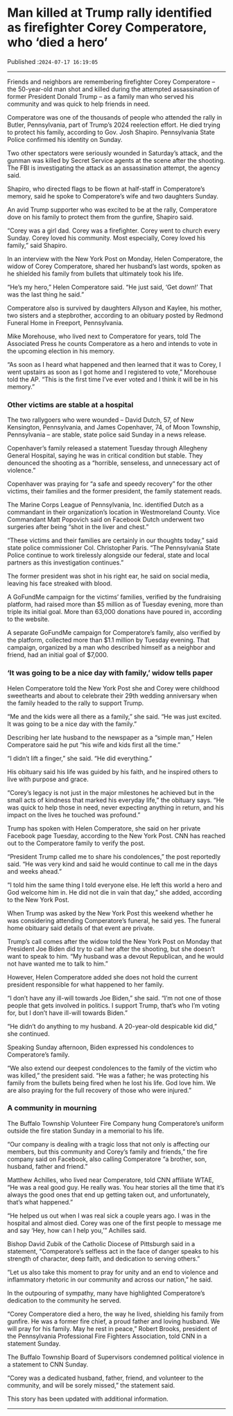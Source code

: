 # Man killed at Trump rally identified as firefighter Corey Comperatore, who ‘died a hero’

Published :`2024-07-17 16:19:05`

---

Friends and neighbors are remembering firefighter Corey Comperatore – the 50-year-old man shot and killed during the attempted assassination of former President Donald Trump – as a family man who served his community and was quick to help friends in need.

Comperatore was one of the thousands of people who attended the rally in Butler, Pennsylvania, part of Trump’s 2024 reelection effort. He died trying to protect his family, according to Gov. Josh Shapiro. Pennsylvania State Police confirmed his identity on Sunday.

Two other spectators were seriously wounded in Saturday’s attack, and the gunman was killed by Secret Service agents at the scene after the shooting. The FBI is investigating the attack as an assassination attempt, the agency said.

Shapiro, who directed flags to be flown at half-staff in Comperatore’s memory, said he spoke to Comperatore’s wife and two daughters Sunday.

An avid Trump supporter who was excited to be at the rally, Comperatore dove on his family to protect them from the gunfire, Shapiro said.

“Corey was a girl dad. Corey was a firefighter. Corey went to church every Sunday. Corey loved his community. Most especially, Corey loved his family,” said Shapiro.

In an interview with the New York Post on Monday, Helen Comperatore, the widow of Corey Comperatore, shared her husband’s last words, spoken as he shielded his family from bullets that ultimately took his life.

“He’s my hero,” Helen Comperatore said. “He just said, ‘Get down!’ That was the last thing he said.”

Comperatore also is survived by daughters Allyson and Kaylee, his mother, two sisters and a stepbrother, according to an obituary posted by Redmond Funeral Home in Freeport, Pennsylvania.

Mike Morehouse, who lived next to Comperatore for years, told The Associated Press he counts Comperatore as a hero and intends to vote in the upcoming election in his memory.

“As soon as I heard what happened and then learned that it was to Corey, I went upstairs as soon as I got home and I registered to vote,” Morehouse told the AP. “This is the first time I’ve ever voted and I think it will be in his memory.”

### Other victims are stable at a hospital

The two rallygoers who were wounded – David Dutch, 57, of New Kensington, Pennsylvania, and James Copenhaver, 74, of Moon Township, Pennsylvania – are stable, state police said Sunday in a news release.

Copenhaver’s family released a statement Tuesday through Allegheny General Hospital, saying he was in critical condition but stable. They denounced the shooting as a “horrible, senseless, and unnecessary act of violence.”

Copenhaver was praying for “a safe and speedy recovery” for the other victims, their families and the former president, the family statement reads.

The Marine Corps League of Pennsylvania, Inc. identified Dutch as a commandant in their organization’s location in Westmoreland County. Vice Commandant Matt Popovich said on Facebook Dutch underwent two surgeries after being “shot in the liver and chest.”

“These victims and their families are certainly in our thoughts today,” said state police commissioner Col. Christopher Paris. “The Pennsylvania State Police continue to work tirelessly alongside our federal, state and local partners as this investigation continues.”

The former president was shot in his right ear, he said on social media, leaving his face streaked with blood.

A GoFundMe campaign for the victims’ families, verified by the fundraising platform, had raised more than $5 million as of Tuesday evening, more than triple its initial goal. More than 63,000 donations have poured in, according to the website.

A separate GoFundMe campaign for Comperatore’s family, also verified by the platform, collected more than $1.1 million by Tuesday evening. That campaign, organized by a man who described himself as a neighbor and friend, had an initial goal of $7,000.

### ‘It was going to be a nice day with family,’ widow tells paper

Helen Comperatore told the New York Post she and Corey were childhood sweethearts and about to celebrate their 29th wedding anniversary when the family headed to the rally to support Trump.

“Me and the kids were all there as a family,” she said. “He was just excited. It was going to be a nice day with the family.”

Describing her late husband to the newspaper as a “simple man,” Helen Comperatore said he put “his wife and kids first all the time.”

“I didn’t lift a finger,” she said. “He did everything.”

His obituary said his life was guided by his faith, and he inspired others to live with purpose and grace.

“Corey’s legacy is not just in the major milestones he achieved but in the small acts of kindness that marked his everyday life,” the obituary says. “He was quick to help those in need, never expecting anything in return, and his impact on the lives he touched was profound.”

Trump has spoken with Helen Comperatore, she said on her private Facebook page Tuesday, according to the New York Post. CNN has reached out to the Comperatore family to verify the post.

“President Trump called me to share his condolences,” the post reportedly said. “He was very kind and said he would continue to call me in the days and weeks ahead.”

“I told him the same thing I told everyone else. He left this world a hero and God welcome him in. He did not die in vain that day,” she added, according to the New York Post.

When Trump was asked by the New York Post this weekend whether he was considering attending Comperatore’s funeral, he said yes. The funeral home obituary said details of that event are private.

Trump’s call comes after the widow told the New York Post on Monday that President Joe Biden did try to call her after the shooting, but she doesn’t want to speak to him. “My husband was a devout Republican, and he would not have wanted me to talk to him.”

However, Helen Comperatore added she does not hold the current president responsible for what happened to her family.

“I don’t have any ill-will towards Joe Biden,” she said. “I’m not one of those people that gets involved in politics. I support Trump, that’s who I’m voting for, but I don’t have ill-will towards Biden.”

“He didn’t do anything to my husband. A 20-year-old despicable kid did,” she continued.

Speaking Sunday afternoon, Biden expressed his condolences to Comperatore’s family.

“We also extend our deepest condolences to the family of the victim who was killed,” the president said. “He was a father; he was protecting his family from the bullets being fired when he lost his life. God love him. We are also praying for the full recovery of those who were injured.”

### A community in mourning

The Buffalo Township Volunteer Fire Company hung Comperatore’s uniform outside the fire station Sunday in a memorial to his life.

“Our company is dealing with a tragic loss that not only is affecting our members, but this community and Corey’s family and friends,” the fire company said on Facebook, also calling Comperatore “a brother, son, husband, father and friend.”

Matthew Achilles, who lived near Comperatore, told CNN affiliate WTAE, “He was a real good guy. He really was. You hear stories all the time that it’s always the good ones that end up getting taken out, and unfortunately, that’s what happened.”

“He helped us out when I was real sick a couple years ago. I was in the hospital and almost died. Corey was one of the first people to message me and say ‘Hey, how can I help you,’” Achilles said.

Bishop David Zubik of the Catholic Diocese of Pittsburgh said in a statement, “Comperatore’s selfless act in the face of danger speaks to his strength of character, deep faith, and dedication to serving others.”

“Let us also take this moment to pray for unity and an end to violence and inflammatory rhetoric in our community and across our nation,” he said.

In the outpouring of sympathy, many have highlighted Comperatore’s dedication to the community he served.

“Corey Comperatore died a hero, the way he lived, shielding his family from gunfire. He was a former fire chief, a proud father and loving husband. We will pray for his family. May he rest in peace,” Robert Brooks, president of the Pennsylvania Professional Fire Fighters Association, told CNN in a statement Sunday.

The Buffalo Township Board of Supervisors condemned political violence in a statement to CNN Sunday.

“Corey was a dedicated husband, father, friend, and volunteer to the community, and will be sorely missed,” the statement said.

This story has been updated with additional information.

---

